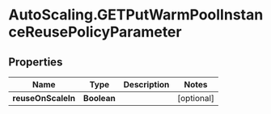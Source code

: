 # AutoScaling.GETPutWarmPoolInstanceReusePolicyParameter

## Properties

Name | Type | Description | Notes
------------ | ------------- | ------------- | -------------
**reuseOnScaleIn** | **Boolean** |  | [optional] 


